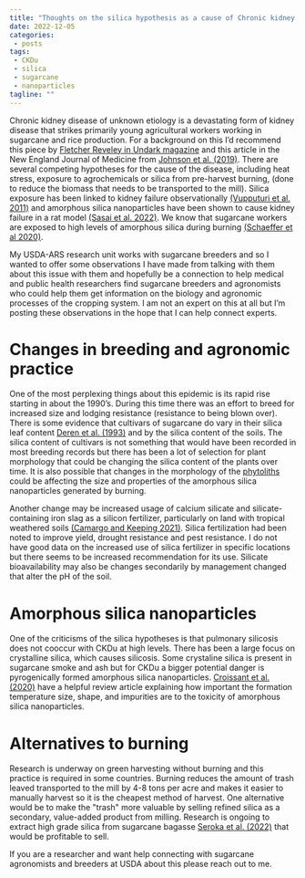 ```yaml
---
title: "Thoughts on the silica hypothesis as a cause of Chronic kidney disease of unknown etiology (CKDu)"
date: 2022-12-05
categories:
 - posts
tags:
 - CKDu
 - silica
 - sugarcane
 - nanoparticles
tagline: ""
---
```


Chronic kidney disease of unknown etiology is a devastating form of kidney disease that strikes primarily young agricultural workers working in sugarcane and rice production. For a background on this I’d recommend this piece by [Fletcher Reveley in Undark magazine](https://undark.org/2022/11/16/in-el-salvador-and-beyond-an-unsolved-kidney-disease-mystery/) and this article in the New England Journal of Medicine from  [Johnson et al. (2019)](https://doi.org/10.1056/NEJMra1813869).  There are several competing hypotheses for the cause of the disease, including heat stress, exposure to agrochemicals or silica from pre-harvest burning, (done to reduce the biomass that needs to be transported to the mill). Silica exposure has been linked to kidney failure observationally [(Vupputuri et al. 2011)](https://doi.org/10.3109/0886022X.2011.623496) and  amorphous silica nanoparticles  have been shown to cause kidney failure in a rat model [(Sasai et al. 2022)](https://doi.org/10.1152/ajprenal.00021.2022).  We know that sugarcane workers are exposed to high levels of amorphous silica during burning [(Schaeffer et al 2020)](https://doi.org/10.3390%2Fijerph17165708).

My USDA-ARS research unit works with sugarcane breeders and so I wanted to offer some observations I have made from talking with them about this issue with them and hopefully be a connection to help medical and public health researchers find sugarcane breeders and agronomists who could help them get information on  the biology and agronomic processes  of the cropping system.  I am not an expert on this at all but I’m posting these observations in the hope that I can help connect experts.

# Changes in breeding and agronomic practice

One of the most perplexing things about this epidemic is its rapid rise starting in about the 1990’s. During this time  there was an effort to breed for increased size and lodging resistance (resistance to being blown over).  There is some evidence that cultivars of sugarcane do vary in their silica leaf content [Deren et al. (1993)](https://doi.org/10.1080/01904169309364685) and by the silica content of the soils. The silica content of cultivars is not something that would have been recorded in most breeding records but there has been a lot of selection for plant morphology that could be changing the silica content of the plants over time. It is also possible that changes  in the morphology of the [phytoliths](https://www.sciencedirect.com/science/article/pii/S092666902200615X) could be affecting the size and properties of the amorphous silica nanoparticles generated by burning.  

Another change may be increased usage of calcium silicate and silicate-containing iron slag as a silicon fertilizer, particularly on land with tropical weathered soils [(Camargo and Keeping 2021)](https://doi.org/10.1007/s12633-020-00935-y).  Silica fertilization had been noted to improve yield, drought resistance and pest resistance.  I do not have good data on the increased use of silica fertilizer in specific locations but there seems to be increased recommendation for its use. Silicate bioavailability may also be  changes secondarily by management changed that alter the pH of the soil.

# Amorphous silica nanoparticles

One of the criticisms of the silica hypotheses is that pulmonary silicosis does not cooccur with CKDu at high levels. There has been a large focus on crystalline  silica,  which causes silicosis. Some crystaline silica is present in sugarcane smoke and ash but for CKDu a bigger potential danger is pyrogenically formed amorphous silica nanoparticles.  [Croissant et al. (2020)](https://doi.org/10.1038/s41578-020-0230-0) have a helpful review article explaining how  important the formation temperature size, shape, and impurities are to the toxicity of amorphous silica nanoparticles.  

# Alternatives to  burning

Research is underway on green harvesting without burning and this practice is required in some countries. Burning reduces the amount of trash leaved transported to the mill by 4-8 tons per acre and makes it easier to manually harvest so it  is the cheapest method of harvest. One alternative would be to make the "trash" more valuable by selling refined silica as a secondary, value-added product from milling.   Research is ongoing to extract high grade silica from sugarcane bagasse [Seroka et al. (2022)](https://doi.org/10.3390%2Fnano12132184) that would be profitable to sell.

If you are a researcher and want help connecting with sugarcane agronomists and breeders at USDA about this please reach out to me.
